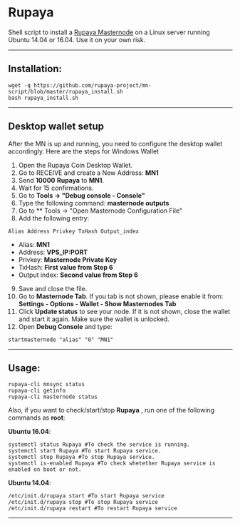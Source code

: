 # Rupaya
Shell script to install a [Rupaya Masternode](http://www.rupx.io/) on a Linux server running Ubuntu 14.04 or 16.04. Use it on your own risk.

***
## Installation:
```
wget -q https://github.com/rupaya-project/mn-script/blob/master/rupaya_install.sh
bash rupaya_install.sh
```
***

## Desktop wallet setup

After the MN is up and running, you need to configure the desktop wallet accordingly. Here are the steps for Windows Wallet
1. Open the Rupaya Coin Desktop Wallet.
2. Go to RECEIVE and create a New Address: **MN1**
3. Send **10000** **Rupaya** to **MN1**.
4. Wait for 15 confirmations.
5. Go to **Tools -> "Debug console - Console"**
6. Type the following command: **masternode outputs**
7. Go to  ** Tools -> "Open Masternode Configuration File"
8. Add the following entry:
```
Alias Address Privkey TxHash Output_index
```
* Alias: **MN1**
* Address: **VPS_IP:PORT**
* Privkey: **Masternode Private Key**
* TxHash: **First value from Step 6**
* Output index:  **Second value from Step 6**
9. Save and close the file.
10. Go to **Masternode Tab**. If you tab is not shown, please enable it from: **Settings - Options - Wallet - Show Masternodes Tab**
11. Click **Update status** to see your node. If it is not shown, close the wallet and start it again. Make sure the wallet is unlocked.
12. Open **Debug Console** and type:
```
startmasternode "alias" "0" "MN1"
```
***

## Usage:
```
rupaya-cli mnsync status
rupaya-cli getinfo
rupaya-cli masternode status
```

Also, if you want to check/start/stop **Rupaya** , run one of the following commands as **root**:

**Ubuntu 16.04**:
```
systemctl status Rupaya #To check the service is running.
systemctl start Rupaya #To start Rupaya service.
systemctl stop Rupaya #To stop Rupaya service.
systemctl is-enabled Rupaya #To check whetether Rupaya service is enabled on boot or not.
```
**Ubuntu 14.04**:  
```
/etc/init.d/rupaya start #To start Rupaya service
/etc/init.d/rupaya stop #To stop Rupaya service
/etc/init.d/rupaya restart #To restart Rupaya service
```

***

